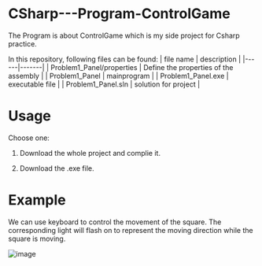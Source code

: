 # CSharp---Program-ControlGame
The Program is about ControlGame which is my side project for Csharp practice. 

In this repository, following files can be found:
| file name | description |
|------|-------|
| Problem1_Panel/properties  | Define the properties of the assembly |
| Problem1_Panel  | mainprogram |
| Problem1_Panel.exe | executable file |
| Problem1_Panel.sln | solution for project |

# Usage
Choose one:

1. Download the whole project and complie it.

2. Download the .exe file.

# Example
We can use keyboard to control the movement of the square. The corresponding light will flash on to represent the moving direction while the square is moving.

![image](https://user-images.githubusercontent.com/34390301/165018756-5fce5ca8-8689-4068-a912-0c4282f2ae06.png)

